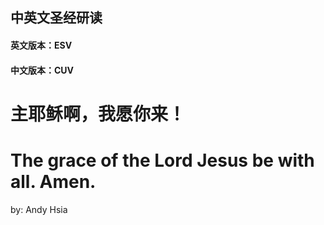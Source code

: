 ## 中英文圣经研读  
#### 英文版本：ESV  
#### 中文版本：CUV  

# 主耶稣啊，我愿你来！
# The grace of the Lord Jesus be with all. Amen.

by: Andy Hsia
